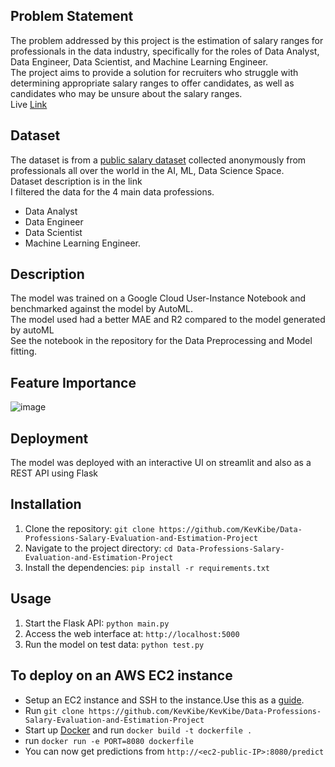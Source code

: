 ## Problem Statement 
The problem addressed by this project is the estimation of salary ranges for professionals in the data industry, specifically for the roles of Data Analyst, Data Engineer, Data Scientist, and Machine Learning Engineer.<br>
The project aims to provide a solution for recruiters who struggle with determining appropriate salary ranges to offer candidates, as well as candidates who may be unsure about the salary ranges.<br>
Live [Link](https://kevkibe-data-professions-salary-evaluation-and-predi-app-j0lf8o.streamlit.app/)
## Dataset
The dataset is from a [public salary dataset](https://ai-jobs.net/salaries/download/) collected anonymously from professionals all over the world in the AI, ML, Data Science Space. <br>Dataset description is in the link<br>
I filtered the data for the 4 main data professions.
- Data Analyst
- Data Engineer
- Data Scientist
- Machine Learning Engineer.

## Description
The model was trained on a Google Cloud User-Instance Notebook and benchmarked against the model by AutoML.<br>
The model used had a better MAE and R2 compared to the model generated by autoML<br>
See the notebook in the repository for the Data Preprocessing and Model fitting.<br>

## Feature Importance    
 ![image](https://github.com/KevKibe/Data-Professions-Salary-Evaluation-and-Estimation-Project/assets/86055894/f1f49e55-794b-4981-8703-969d6092be1d)
 
## Deployment
The model was deployed with an interactive UI on streamlit and also as a REST API using Flask

## Installation
1. Clone the repository: `git clone https://github.com/KevKibe/Data-Professions-Salary-Evaluation-and-Estimation-Project`
2. Navigate to the project directory: `cd Data-Professions-Salary-Evaluation-and-Estimation-Project`
3. Install the dependencies: `pip install -r requirements.txt`

## Usage
1. Start the Flask API: `python main.py`
2. Access the web interface at: `http://localhost:5000`
3. Run the model on test data: `python test.py`

## To deploy on an AWS EC2 instance
- Setup an EC2 instance and SSH to the instance.Use this as a [guide](https://www.machinelearningplus.com/deployment/deploy-ml-model-aws-ec2-instance/).
- Run  `git clone https://github.com/KevKibe/KevKibe/Data-Professions-Salary-Evaluation-and-Estimation-Project`
- Start up [Docker](https://docs.docker.com) and run `docker build -t dockerfile .`
- run `docker run -e PORT=8080 dockerfile`
- You can now get predictions from `http://<ec2-public-IP>:8080/predict`
